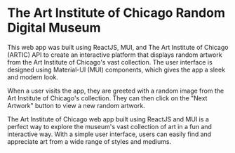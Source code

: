 # The Art Institute of Chicago Random Digital Museum

This web app was built using ReactJS, MUI, and The Art Institute of Chicago (ARTIC) API to create an interactive platform that displays random artwork from the Art Institute of Chicago's vast collection. The user interface is designed using Material-UI (MUI) components, which gives the app a sleek and modern look.

When a user visits the app, they are greeted with a random image from the Art Institute of Chicago's collection. They can then click on the "Next Artwork" button to view a new random artwork.

The Art Institute of Chicago web app built using ReactJS and MUI is a perfect way to explore the museum's vast collection of art in a fun and interactive way. With a simple user interface, users can easily find and appreciate art from a wide range of styles and mediums.
